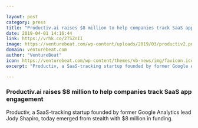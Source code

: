 ```yaml
---

layout: post
category: press
title: "Productiv.ai raises $8 million to help companies track SaaS app engagement"
date: 2019-04-01 14:16:44
link: https://vrhk.co/2TSZnII
image: https://venturebeat.com/wp-content/uploads/2019/03/productiv2.png?w=1200&strip=all
domain: venturebeat.com
author: "VentureBeat"
icon: https://venturebeat.com/wp-content/themes/vb-news/img/favicon.ico
excerpt: "Productiv, a SaaS-tracking startup founded by former Google Analytics lead Jody Shapiro, today emerged from stealth with $8 million in funding."

---
```


### Productiv.ai raises $8 million to help companies track SaaS app engagement

Productiv, a SaaS-tracking startup founded by former Google Analytics lead Jody Shapiro, today emerged from stealth with $8 million in funding.